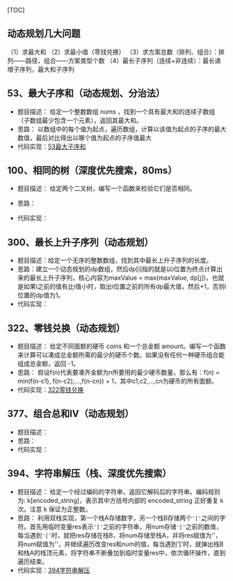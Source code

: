 [TOC]

动态规划几大问题
---------------------
（1）求最大和
（2）求最小值（零钱兑换）
（3）求方案总数（排列、组合）：排列——路径，组合——方案类型个数
（4）最长子序列（连续+非连续）：最长递增子序列，最大和子序列

## 53、最大子序和（动态规划、分治法）
- 题目描述：
    给定一个整数数组 nums ，找到一个具有最大和的连续子数组（子数组最少包含一个元素），返回其最大和。
- 思路：
    以数组中的每个值为起点，遍历数组，计算以该值为起点的子序的最大数值，最后对比得出以哪个值为起点的子序值最大
- 代码实现：[53最大子序和](https://github.com/hugechuanqi/Algorithms-and-Data-Structures/blob/master/leetcode/53.%E6%9C%80%E5%A4%A7%E5%AD%90%E5%BA%8F%E5%92%8C%EF%BC%88%E5%8A%A8%E6%80%81%E8%A7%84%E5%88%92%EF%BC%89.py)

## 100、相同的树（深度优先搜索，80ms）
- 题目描述：
    给定两个二叉树，编写一个函数来检验它们是否相同。
- 思路：
    
- 代码实现：

## 300、最长上升子序列（动态规划）
- 题目描述：给定一个无序的整数数组，找到其中最长上升子序列的长度。
- 思路：建立一个动态规划的dp数组，然后dp[i]指的就是以i位置为终点计算出来的最长上升子序列，核心内容为maxValue = max(maxValue, dp[j])，也就是如果i之前的值有比i值小时，取出i位置之前的所有dp最大值，然后+1，否则i位置的dp值为1。
- 代码实现：

## 322、零钱兑换（动态规划）
- 题目描述：
    给定不同面额的硬币 coins 和一个总金额 amount。编写一个函数来计算可以凑成总金额所需的最少的硬币个数。如果没有任何一种硬币组合能组成总金额，返回 -1。
- 思路：
    假设f(n)代表要凑齐金额为n所要用的最少硬币数量，那么有：f(n) = min(f(n-c1), f(n-c2),...,f(n-cn)) + 1，其中c1,c2,...,cn为硬币的所有面额。
- 代码实现：[322零钱兑换](https://github.com/hugechuanqi/Algorithms-and-Data-Structures/blob/master/leetcode/322.%E9%9B%B6%E9%92%B1%E5%85%91%E6%8D%A2%EF%BC%88%E5%8A%A8%E6%80%81%E8%A7%84%E5%88%92%EF%BC%89.py)

## 377、组合总和IV（动态规划）
- 题目描述：
- 思路：
- 代码实现：

## 394、字符串解压（栈、深度优先搜索）
- 题目描述：
    给定一个经过编码的字符串，返回它解码后的字符串。编码规则为: k[encoded_string]，表示其中方括号内部的 encoded_string 正好重复 k 次。注意 k 保证为正整数。
- 思路：
    利用双栈实现，第一个栈A存储数字，另一个栈B存储两个`'['`之间的字符。首先用临时变量res表示`'['`之前的字符串，用num存储`'['`之前的数值，每当遇到`'['`时，就把res存储在栈B，将num存储至栈A，并将res赋值为''，将num赋值为''，并继续遍历改变res和num的值，每当遇到']'时，就弹出栈B和栈A的栈顶元素，将字符串不断叠加到临时变量res中，依次循环操作，直到遍历结束。
- 代码实现：[394字符串解压](https://github.com/hugechuanqi/Algorithms-and-Data-Structures/blob/master/leetcode/394.%E5%AD%97%E7%AC%A6%E4%B8%B2%E8%A7%A3%E5%8E%8B.py)

